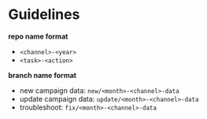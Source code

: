 # Guidelines

**repo name format**

- `<channel>-<year>`
-  `<task>-<action>`


**branch name format**
<br/>
- new campaign data: `new/<month>-<channel>-data` <br/>
- update campaign data: `update/<month>-<channel>-data` <br/>
- troubleshoot: `fix/<month>-<channel>-data`
